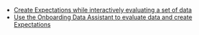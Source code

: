 - [Create Expectations while interactively evaluating a set of data](/guides/expectations/how_to_create_and_edit_expectations_with_instant_feedback_from_a_sample_batch_of_data.md)
- [Use the Onboarding Data Assistant to evaluate data and create Expectations](/guides/expectations/data_assistants/how_to_create_an_expectation_suite_with_the_onboarding_data_assistant.md)